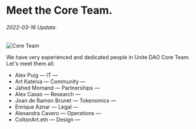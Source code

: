 # Meet the Core Team.
###### 2022-03-16 Update.



![Core Team](https://github.com/Unite-DAO/Documentation/blob/main/assets/Core%20Team.jpeg)



We have very experienced and dedicated people in Unite DAO Core Team. 
Let's meet them all:

- Alex Puig — IT — 
- Art Kateiva — Community — 
- Jahed Momand — Partnerships — 
- Alex Casas — Research — 
- Joan de Ramon Brunet — Tokenomics — 
- Enrique Aznar — Legal — 
- Alexandra Cavero — Operations — 
- ColtonArt.eth — Design — 
